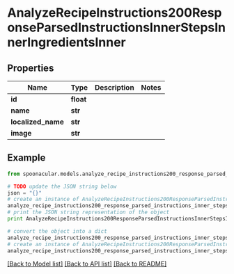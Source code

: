 # AnalyzeRecipeInstructions200ResponseParsedInstructionsInnerStepsInnerIngredientsInner


## Properties

Name | Type | Description | Notes
------------ | ------------- | ------------- | -------------
**id** | **float** |  | 
**name** | **str** |  | 
**localized_name** | **str** |  | 
**image** | **str** |  | 

## Example

```python
from spoonacular.models.analyze_recipe_instructions200_response_parsed_instructions_inner_steps_inner_ingredients_inner import AnalyzeRecipeInstructions200ResponseParsedInstructionsInnerStepsInnerIngredientsInner

# TODO update the JSON string below
json = "{}"
# create an instance of AnalyzeRecipeInstructions200ResponseParsedInstructionsInnerStepsInnerIngredientsInner from a JSON string
analyze_recipe_instructions200_response_parsed_instructions_inner_steps_inner_ingredients_inner_instance = AnalyzeRecipeInstructions200ResponseParsedInstructionsInnerStepsInnerIngredientsInner.from_json(json)
# print the JSON string representation of the object
print AnalyzeRecipeInstructions200ResponseParsedInstructionsInnerStepsInnerIngredientsInner.to_json()

# convert the object into a dict
analyze_recipe_instructions200_response_parsed_instructions_inner_steps_inner_ingredients_inner_dict = analyze_recipe_instructions200_response_parsed_instructions_inner_steps_inner_ingredients_inner_instance.to_dict()
# create an instance of AnalyzeRecipeInstructions200ResponseParsedInstructionsInnerStepsInnerIngredientsInner from a dict
analyze_recipe_instructions200_response_parsed_instructions_inner_steps_inner_ingredients_inner_form_dict = analyze_recipe_instructions200_response_parsed_instructions_inner_steps_inner_ingredients_inner.from_dict(analyze_recipe_instructions200_response_parsed_instructions_inner_steps_inner_ingredients_inner_dict)
```
[[Back to Model list]](../README.md#documentation-for-models) [[Back to API list]](../README.md#documentation-for-api-endpoints) [[Back to README]](../README.md)


